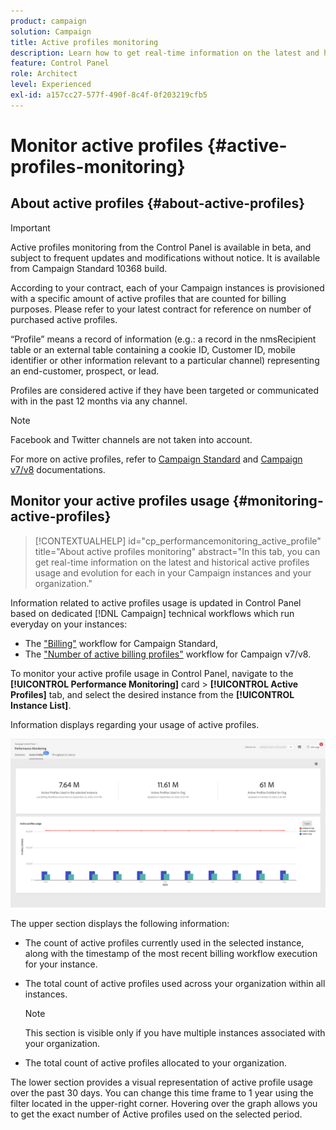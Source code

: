 ```yaml
---
product: campaign
solution: Campaign 
title: Active profiles monitoring
description: Learn how to get real-time information on the latest and historical Active Profiles usage and evolution for each of your Campaign instances.
feature: Control Panel
role: Architect
level: Experienced
exl-id: a157cc27-577f-490f-8c4f-0f203219cfb5
---
```

# Monitor active profiles {#active-profiles-monitoring}

## About active profiles {#about-active-profiles}

>[!IMPORTANT]
>
>Active profiles monitoring from the Control Panel is available in beta, and subject to frequent updates and modifications without notice. It is available from Campaign Standard 10368 build.

According to your contract, each of your Campaign instances is provisioned with a specific amount of active profiles that are counted for billing purposes. Please refer to your latest contract for reference on number of purchased active profiles.

“Profile” means a record of information (e.g.: a record in the nmsRecipient table or an external table containing a cookie ID, Customer ID, mobile identifier or other information relevant to a particular channel) representing an end-customer, prospect, or lead.

Profiles are considered active if they have been targeted or communicated with in the past 12 months via any channel.

>[!NOTE]
>
>Facebook and Twitter channels are not taken into account.

For more on active profiles, refer to [Campaign Standard](https://experienceleague.adobe.com/docs/campaign-standard/using/profiles-and-audiences/managing-profiles/active-profiles.html) and [Campaign v7/v8](https://experienceleague.adobe.com/docs/campaign-classic/using/getting-started/profile-management/about-profiles.html#active-profiles) documentations.

## Monitor your active profiles usage {#monitoring-active-profiles}

>[!CONTEXTUALHELP]
>id="cp_performancemonitoring_active_profile"
>title="About active profiles monitoring"
>abstract="In this tab, you can get real-time information on the latest and historical active profiles usage and evolution for each in your Campaign instances and your organization."

Information related to active profiles usage is updated in Control Panel based on dedicated [!DNL Campaign] technical workflows which run everyday on your instances:
* The ["Billing"](https://experienceleague.adobe.com/docs/campaign-standard/using/administrating/application-settings/technical-workflows.html) workflow for Campaign Standard,
* The ["Number of active billing profiles"](https://experienceleague.adobe.com/docs/campaign-classic/using/automating-with-workflows/advanced-management/about-technical-workflows.html) workflow for Campaign v7/v8.


To monitor your active profile usage in Control Panel, navigate to the **[!UICONTROL Performance Monitoring]** card > **[!UICONTROL Active Profiles]** tab, and select the desired instance from the **[!UICONTROL Instance List]**.

Information displays regarding your usage of active profiles. 

![](assets/active-profiles-graph.png)

The upper section displays the following information:

* The count of active profiles currently used in the selected instance, along with the timestamp of the most recent billing workflow execution for your instance.

* The total count of active profiles used across your organization within all instances.

    >[!NOTE]
    >
    >This section is visible only if you have multiple instances associated with your organization.

* The total count of active profiles allocated to your organization.

The lower section provides a visual representation of active profile usage over the past 30 days. You can change this time frame to 1 year using the filter located in the upper-right corner. Hovering over the graph allows you to get the exact number of Active profiles used on the selected period.
